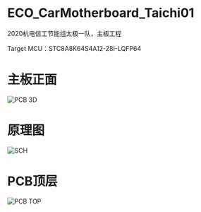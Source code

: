 # ECO_CarMotherboard_Taichi01 
2020杭电信工节能组太极一队，主板工程

Target MCU：STC8A8K64S4A12-28I-LQFP64 
 
# 主板正面
![PCB 3D](https://s1.ax1x.com/2020/08/10/abd4FU.md.png)
# 原理图
![SCH](https://s1.ax1x.com/2020/08/10/abdfoT.md.png)
# PCB顶层
![PCB TOP](https://s1.ax1x.com/2020/08/10/abdWwV.md.png)
